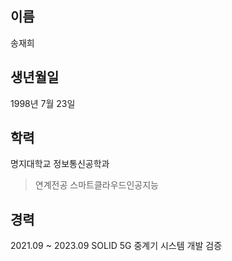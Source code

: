 ## 이름
  송재희
## 생년월일
  1998년 7월 23일
## 학력
  명지대학교 정보통신공학과
  > 연계전공 스마트클라우드인공지능
## 경력
  2021.09 ~ 2023.09 SOLID 5G 중계기 시스템 개발 검증
  

